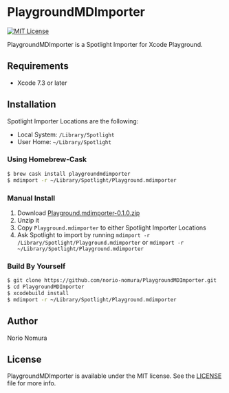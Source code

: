 # PlaygroundMDImporter
[![MIT License](http://img.shields.io/badge/license-MIT-blue.svg?style=flat)](LICENSE)

PlaygroundMDImporter is a Spotlight Importer for Xcode Playground.

## Requirements
- Xcode 7.3 or later

## Installation

Spotlight Importer Locations are the following:
- Local System: `/Library/Spotlight`
- User Home: `~/Library/Spotlight`

### Using Homebrew-Cask
```sh
$ brew cask install playgroundmdimporter
$ mdimport -r ~/Library/Spotlight/Playground.mdimporter
```

### Manual Install
1. Download [Playground.mdimporter-0.1.0.zip](https://github.com/norio-nomura/PlaygroundMDImporter/releases/download/0.1.0/Playground.mdimporter-0.1.0.zip)
2. Unzip it
3. Copy `Playground.mdimporter` to either Spotlight Importer Locations
4. Ask Spotlight to import by running `mdimport -r /Library/Spotlight/Playground.mdimporter` or `mdimport -r ~/Library/Spotlight/Playground.mdimporter`

### Build By Yourself
```sh
$ git clone https://github.com/norio-nomura/PlaygroundMDImporter.git
$ cd PlaygroundMDImporter
$ xcodebuild install
$ mdimport -r ~/Library/Spotlight/Playground.mdimporter
```

## Author

Norio Nomura

## License

PlaygroundMDImporter is available under the MIT license. See the [LICENSE](LICENSE) file for more info.
